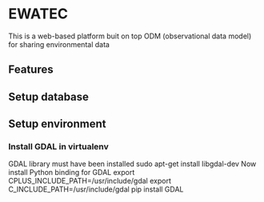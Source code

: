 # EWATEC
This is a web-based platform buit on top ODM (observational data model) for sharing environmental data 
## Features

## Setup database 

## Setup environment
### Install GDAL in virtualenv
  GDAL library must have been installed
    sudo apt-get install libgdal-dev
  Now install Python binding for GDAL
    export CPLUS_INCLUDE_PATH=/usr/include/gdal
    export C_INCLUDE_PATH=/usr/include/gdal
    pip install GDAL
